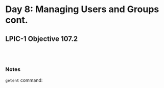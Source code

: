 # Day 8: Managing Users and Groups cont.

## LPIC-1 Objective 107.2
<br></br>

### Notes

`getent` command:
